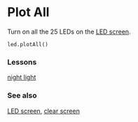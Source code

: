 # Plot All

Turn on all the 25 LEDs on the [LED screen](/microbit/device/screen).

```sig
led.plotAll()
```

### Lessons

[night light](/microbit/lessons/night-light)

### See also

[LED screen](/microbit/device/screen), [clear screen](/microbit/reference/basic/clear-screen)

